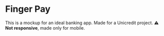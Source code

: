 # Finger Pay
This is a mockup for an ideal banking app. Made for a Unicredit project.
:warning: **Not responsive**, made only for mobile.

